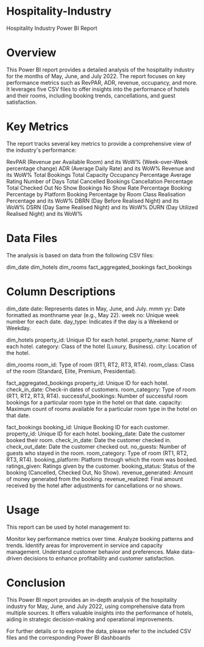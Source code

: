 # Hospitality-Industry

Hospitality Industry Power BI Report
# Overview
This Power BI report provides a detailed analysis of the hospitality industry for the months of May, June, and July 2022. The report focuses on key performance metrics such as RevPAR, ADR, revenue, occupancy, and more. It leverages five CSV files to offer insights into the performance of hotels and their rooms, including booking trends, cancellations, and guest satisfaction.

# Key Metrics
The report tracks several key metrics to provide a comprehensive view of the industry's performance:

RevPAR (Revenue per Available Room) and its WoW% (Week-over-Week percentage change)
ADR (Average Daily Rate) and its WoW%
Revenue and its WoW%
Total Bookings
Total Capacity
Occupancy Percentage
Average Rating
Number of Days
Total Cancelled Bookings
Cancellation Percentage
Total Checked Out
No Show Bookings
No Show Rate Percentage
Booking Percentage by Platform
Booking Percentage by Room Class
Realisation Percentage and its WoW%
DBRN (Day Before Realised Night) and its WoW%
DSRN (Day Same Realised Night) and its WoW%
DURN (Day Utilized Realised Night) and its WoW%

# Data Files
The analysis is based on data from the following CSV files:

dim_date
dim_hotels
dim_rooms
fact_aggregated_bookings
fact_bookings

# Column Descriptions

dim_date
date: Represents dates in May, June, and July.
mmm yy: Date formatted as monthname year (e.g., May 22).
week no: Unique week number for each date.
day_type: Indicates if the day is a Weekend or Weekday.

dim_hotels
property_id: Unique ID for each hotel.
property_name: Name of each hotel.
category: Class of the hotel (Luxury, Business).
city: Location of the hotel.

dim_rooms
room_id: Type of room (RT1, RT2, RT3, RT4).
room_class: Class of the room (Standard, Elite, Premium, Presidential).

fact_aggregated_bookings
property_id: Unique ID for each hotel.
check_in_date: Check-in dates of customers.
room_category: Type of room (RT1, RT2, RT3, RT4).
successful_bookings: Number of successful room bookings for a particular room type in the hotel on that date.
capacity: Maximum count of rooms available for a particular room type in the hotel on that date.

fact_bookings
booking_id: Unique Booking ID for each customer.
property_id: Unique ID for each hotel.
booking_date: Date the customer booked their room.
check_in_date: Date the customer checked in.
check_out_date: Date the customer checked out.
no_guests: Number of guests who stayed in the room.
room_category: Type of room (RT1, RT2, RT3, RT4).
booking_platform: Platform through which the room was booked.
ratings_given: Ratings given by the customer.
booking_status: Status of the booking (Cancelled, Checked Out, No Show).
revenue_generated: Amount of money generated from the booking.
revenue_realized: Final amount received by the hotel after adjustments for cancellations or no shows.

# Usage
This report can be used by hotel management to:

Monitor key performance metrics over time.
Analyze booking patterns and trends.
Identify areas for improvement in service and capacity management.
Understand customer behavior and preferences.
Make data-driven decisions to enhance profitability and customer satisfaction.

# Conclusion
This Power BI report provides an in-depth analysis of the hospitality industry for May, June, and July 2022, using comprehensive data from multiple sources. It offers valuable insights into the performance of hotels, aiding in strategic decision-making and operational improvements.

For further details or to explore the data, please refer to the included CSV files and the corresponding Power BI dashboards
